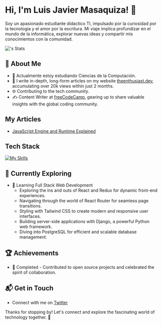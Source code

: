 # Hi, I'm Luis Javier Masaquiza! 👋

Soy un apasionado estudiante didactico TI, impulsado por la curiosidad por la tecnología y el amor por la escritura. Mi viaje implica profundizar en el mundo de la informática, explorar nuevas ideas y compartir mis conocimientos con la comunidad.

![<LuisJavel>'s Stats](https://github-readme-stats.vercel.app/api?luisjavel=<luisjavel>&theme=vue-dark&show_icons=true&hide_border=true&count_private=true)

## 🚀 About Me

- 🔭 Actualmente estoy estudiando Ciencias de la Computación.
- 📝 I write in-depth, long-form articles on my website [theenthusiast.dev](https://theenthusiast.dev), accumulating over 20k views within just 2 months.
- 🌐 Contributing to the tech community.
- ✍️ Content Writer at [freeCodeCamp](https://www.freecodecamp.org/), gearing up to share valuable insights with the global coding community.

## My Articles
- [JavaScript Engine and Runtime Explained](https://www.freecodecamp.org/news/javascript-engine-and-runtime-explained/)


## Tech Stack
[![My Skills](https://skillicons.dev/icons?i=js,html,css,react,python)](https://skillicons.dev)

## 🌱 Currently Exploring

- 🚀 Learning Full Stack Web Development
  - Exploring the ins and outs of React and Redux for dynamic front-end experiences.
  - Navigating through the world of React Router for seamless page transitions.
  - Styling with Tailwind CSS to create modern and responsive user interfaces.
  - Building server-side applications with Django, a powerful Python web framework.
  - Diving into PostgreSQL for efficient and scalable database management.

 ## 🏆 Achievements

- 🌟 Completed - Contributed to open source projects and celebrated the spirit of collaboration.


## 📬 Get in Touch

- Connect with me on [Twitter](https://twitter.com)

Thanks for stopping by! Let's connect and explore the fascinating world of technology together. 🚀



<!--

Here are some ideas to get you started:

- 🔭 I’m currently working on ...
- 🌱 I’m currently learning ...
- 👯 I’m looking to collaborate on ...
- 🤔 I’m looking for help with ...
- 💬 Ask me about ...
- 📫 How to reach me: ...
- 😄 Pronouns: ...
- ⚡ Fun fact: ...
-->
